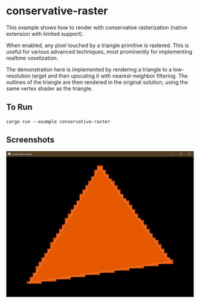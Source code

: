 # conservative-raster

This example shows how to render with conservative rasterization (native extension with limited support).

When enabled, any pixel touched by a triangle primitive is rastered.
This is useful for various advanced techniques, most prominently for implementing realtime voxelization.

The demonstration here is implemented by rendering a triangle to a low-resolution target and then upscaling it with nearest-neighbor filtering.
The outlines of the triangle are then rendered in the original solution, using the same vertex shader as the triangle.

## To Run

```
cargo run --example conservative-raster
```

## Screenshots

![Conservative-raster window](./screenshot.png)
